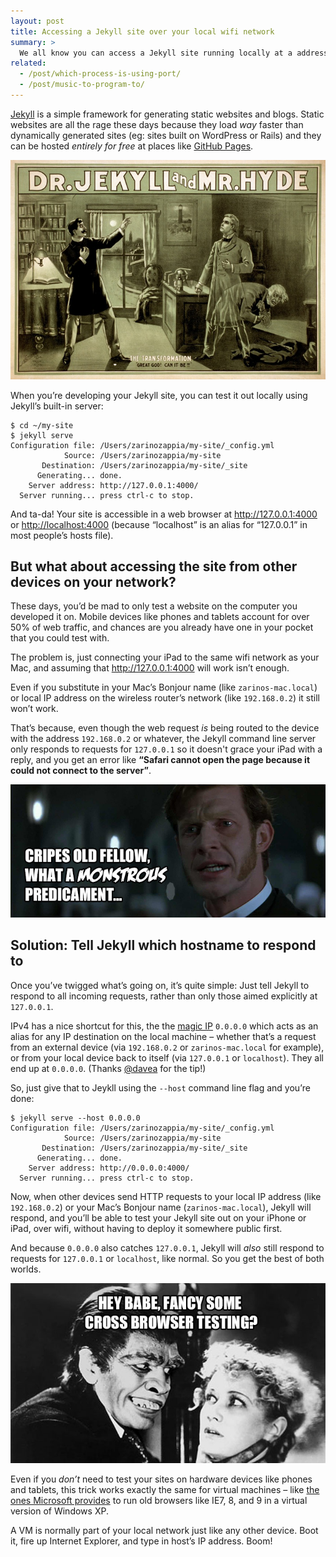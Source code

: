 ```yaml
---
layout: post
title: Accessing a Jekyll site over your local wifi network
summary: >
  We all know you can access a Jekyll site running locally at a address like http://localhost:4000 – but what about testing it from other devices on the network, like phones, tablets, and virtual machines?
related:
  - /post/which-process-is-using-port/
  - /post/music-to-program-to/
---
```


[Jekyll](http://jekyllrb.com) is a simple framework for generating static websites and blogs. Static websites are all the rage these days because they load *way* faster than dynamically generated sites (eg: sites built on WordPress or Rails) and they can be hosted *entirely for free* at places like [GitHub Pages](https://pages.github.com).

![Jekyll and Hyde](/media/jekyll-hyde.jpg)

When you’re developing your Jekyll site, you can test it out locally using Jekyll’s built-in server:

~~~
$ cd ~/my-site
$ jekyll serve
Configuration file: /Users/zarinozappia/my-site/_config.yml
            Source: /Users/zarinozappia/my-site
       Destination: /Users/zarinozappia/my-site/_site
      Generating... done.
    Server address: http://127.0.0.1:4000/
  Server running... press ctrl-c to stop.
~~~

And ta-da! Your site is accessible in a web browser at <http://127.0.0.1:4000> or <http://localhost:4000> (because “localhost” is an alias for “127.0.0.1” in most people’s hosts file).

## But what about accessing the site from other devices on your network?

These days, you’d be mad to only test a website on the computer you developed it on. Mobile devices like phones and tablets account for over 50% of web traffic, and chances are you already have one in your pocket that you could test with.

The problem is, just connecting your iPad to the same wifi network as your Mac, and assuming that <http://127.0.0.1:4000> will work isn’t enough.

Even if you substitute in your Mac’s Bonjour name (like `zarinos-mac.local`) or local IP address on the wireless router’s network (like `192.168.0.2`) it still won’t work.

That’s because, even though the web request *is* being routed to the device with the address `192.168.0.2` or whatever, the Jekyll command line server only responds to requests for `127.0.0.1` so it doesn't grace your iPad with a reply, and you get an error like **“Safari cannot open the page because it could not connect to the server”**.

![Dr Jekyll says: Cripes old fellow, what a MONSTROUS predicament](/media/jekyll-monstrous-predicament.jpg)

## Solution: Tell Jekyll which hostname to respond to

Once you’ve twigged what’s going on, it’s quite simple: Just tell Jekyll to respond to all incoming requests, rather than only those aimed explicitly at `127.0.0.1`.

IPv4 has a nice shortcut for this, the the [magic IP](https://en.wikipedia.org/wiki/0.0.0.0) `0.0.0.0` which acts as an alias for any IP destination on the local machine – whether that’s a request from an external device (via `192.168.0.2` or `zarinos-mac.local` for example), or from your local device back to itself (via `127.0.0.1` or `localhost`). They all end up at `0.0.0.0`. (Thanks [@davea](https://twitter.com/davea) for the tip!)

So, just give that to Jeykll using the `--host` command line flag and you’re done:

~~~
$ jekyll serve --host 0.0.0.0
Configuration file: /Users/zarinozappia/my-site/_config.yml
            Source: /Users/zarinozappia/my-site
       Destination: /Users/zarinozappia/my-site/_site
      Generating... done.
    Server address: http://0.0.0.0:4000/
  Server running... press ctrl-c to stop.
~~~

Now, when other devices send HTTP requests to your local IP address (like `192.168.0.2`) or your Mac’s Bonjour name (`zarinos-mac.local`), Jekyll will respond, and you’ll be able to test your Jekyll site out on your iPhone or iPad, over wifi, without having to deploy it somewhere public first.

And because `0.0.0.0` also catches `127.0.0.1`, Jekyll will *also* still respond to requests for `127.0.0.1` or `localhost`, like normal. So you get the best of both worlds.

![Mr Hyde growls: Hey babe, fancy some cross-browser testing?](/media/jekyll-hyde-cross-browser.jpg)

Even if you *don’t* need to test your sites on hardware devices like phones and tablets, this trick works exactly the same for virtual machines – like [the ones Microsoft provides](https://github.com/xdissent/ievms) to run old browsers like IE7, 8, and 9 in a virtual version of Windows XP.

A VM is normally part of your local network just like any other device. Boot it, fire up Internet Explorer, and type in host’s IP address. Boom!
